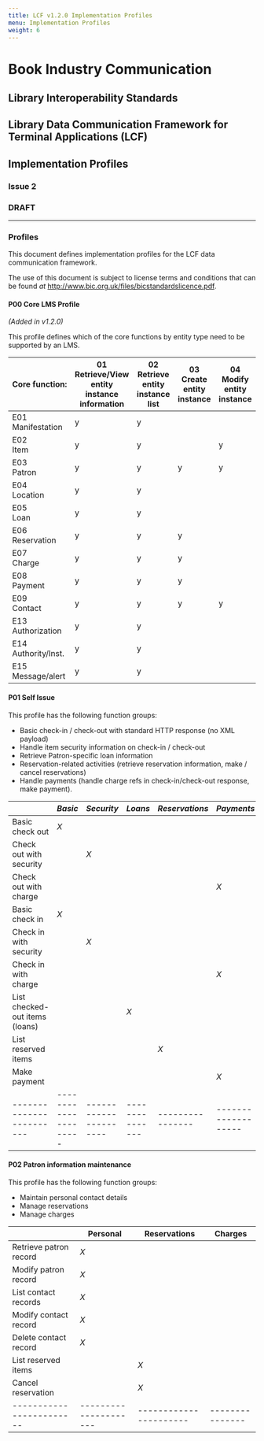 ```yaml
---
title: LCF v1.2.0 Implementation Profiles
menu: Implementation Profiles
weight: 6
---
```


# Book Industry Communication

## Library Interoperability Standards

## Library Data Communication Framework for Terminal Applications (LCF)

## Implementation Profiles

### Issue 2

### DRAFT

---

### Profiles

This document defines implementation profiles for the LCF data communication framework.

The use of this document is subject to license terms and conditions that can be found *at* <http://www.bic.org.uk/files/bicstandardslicence.pdf>.

#### P00 Core LMS Profile
*(Added in v1.2.0)*

This profile defines which of the core functions by entity type need to be supported by an LMS.

| Core&nbsp;function:       | 01<br/>Retrieve/View entity instance information | 02<br/>Retrieve entity instance list | 03<br/>Create entity instance | 04<br/>Modify entity instance | 05</br>Delete entity instance|
|---------------------------|----|----|----|----|----|
| E01<br/>Manifestation     |  y |  y |    |    |    |
| E02<br/>Item              |  y |  y |    |  y |    |
| E03<br/>Patron            |  y |  y |  y |  y |  y |
| E04<br/>Location          |  y |  y |    |    |    |
| E05<br/>Loan              |  y |  y |    |    |    |
| E06<br/>Reservation       |  y |  y |  y |    |  y |
| E07<br/>Charge            |  y |  y |  y |    |    |
| E08<br/>Payment           |  y |  y |  y |    |    |
| E09<br/>Contact           |  y |  y |  y |  y |    |
| E13<br/>Authorization     |  y |  y |    |    |    |
| E14<br/>Authority/Inst.   |  y |  y |    |    |    |
| E15<br/>Message/alert     |  y |  y |    |    |    |


#### P01 Self Issue

This profile has the following function groups:

* Basic check-in / check-out with standard HTTP response (no XML payload)
* Handle item security information on check-in / check-out
* Retrieve Patron-specific loan information
* Reservation-related activities (retrieve reservation information, make / cancel reservations)
* Handle payments (handle charge refs in check-in/check-out response, make payment).

|                        |       *Basic*       |      *Security*      |    *Loans*    | *Reservations* |     *Payments*    |
|------------------------|---------------------|----------------------|---------------|----------------|-------------------|
| Basic check out        |         *X*         |                      |               |                |                   |
| Check out with <br/>security |               |         *X*          |               |                |                   |
| Check out with <br/>charge |                 |                      |               |                |        *X*        |
| Basic check in         |         *X*         |                      |               |                |                   |
| Check in with <br/>security   |              |         *X*          |               |                |                   |
| Check in with <br/>charge |                  |                      |               |                |        *X*        |
| List checked-out items (loans) |             |                      |      *X*      |                |                   |
| List reserved items    |                     |                      |               |      *X*       |                   |
| Make payment           |                     |                      |               |                |        *X*        |
|------------------------|---------------------|----------------------|---------------|----------------|-------------------|

#### P02 Patron information maintenance

This profile has the following function groups:

* Maintain personal contact details
* Manage reservations
* Manage charges

|                        |       Personal      |     Reservations     |    Charges    |
|------------------------|---------------------|----------------------|---------------|
| Retrieve patron record |         *X*         |                      |               |
| Modify patron record   |         *X*         |                      |               |
| List contact records   |         *X*         |                      |               |
| Modify contact record  |         *X*         |                      |               |
| Delete contact record  |         *X*         |                      |               |
| List reserved items    |                     |          *X*         |               |
| Cancel reservation     |                     |          *X*         |               |
|------------------------|---------------------|----------------------|---------------|
